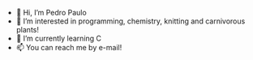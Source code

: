 - 👋 Hi, I’m Pedro Paulo
- 👀 I’m interested in programming, chemistry, knitting and carnivorous plants!
- 🌱 I’m currently learning C
- 📫 You can reach me by e-mail!

<!---
pedro-pn/pedro-pn is a ✨ special ✨ repository because its `README.md` (this file) appears on your GitHub profile.
You can click the Preview link to take a look at your changes.
--->
